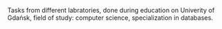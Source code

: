 Tasks from different labratories, done during education on Univerity of Gdańsk, field of study: computer science, specialization in databases.

